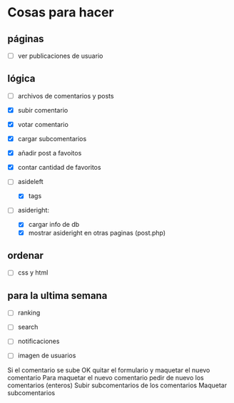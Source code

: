 # Cosas para hacer

## páginas
- [ ] ver publicaciones de usuario

## lógica
- [ ] archivos de comentarios y posts
- [X] subir comentario
- [X] votar comentario
- [X] cargar subcomentarios
- [X] añadir post a favoitos
- [X] contar cantidad de favoritos

- [ ] asideleft
    - [x] tags
- [ ] asideright:
    - [x] cargar info de db
    - [X] mostrar asideright en otras paginas (post.php)

## ordenar
- [ ] css y html

## para la ultima semana
- [ ] ranking
- [ ] search
- [ ] notificaciones
- [ ] imagen de usuarios



Si el comentario se sube OK quitar el formulario y maquetar el nuevo comentario
Para maquetar el nuevo comentario pedir de nuevo los comentarios (enteros)
Subir subcomentarios de los comentarios
Maquetar subcomentarios